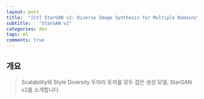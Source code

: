 ```yaml
---
layout: post
title:  "[CV] StarGAN v2: Diverse Image Synthesis for Multiple Domains"
subtitle:   "StarGAN v2"
categories: dev
tags: ml   
comments: true
---
```



## 개요
> Scalability와 Style Diversity 두마리 토끼를 모두 잡은 생성 모델, StarGAN v2를 소개합니다.
